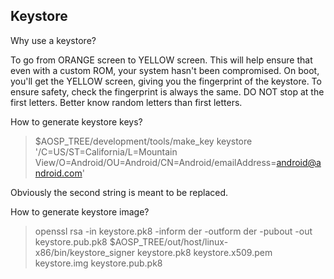 ## Keystore

Why use a keystore?

To go from ORANGE screen to YELLOW screen. This will help ensure that even with a custom ROM, your system hasn't been compromised.
On boot, you'll get the YELLOW screen, giving you the fingerprint of the keystore.
To ensure safety, check the fingerprint is always the same.
DO NOT stop at the first letters. Better know random letters than first letters.

How to generate keystore keys?

> $AOSP_TREE/development/tools/make_key keystore '/C=US/ST=California/L=Mountain View/O=Android/OU=Android/CN=Android/emailAddress=android@android.com'

Obviously the second string is meant to be replaced.

How to generate keystore image?

> openssl rsa -in keystore.pk8 -inform der -outform der -pubout -out keystore.pub.pk8
> $AOSP_TREE/out/host/linux-x86/bin/keystore_signer keystore.pk8 keystore.x509.pem keystore.img keystore.pub.pk8

